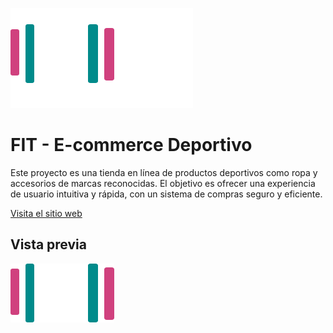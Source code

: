  ![Página Principal](https://github.com/axel-emk/e-commerce/blob/main/docs/img/logo.svg)
 # FIT - E-commerce Deportivo
Este proyecto es una tienda en línea de productos deportivos como ropa y accesorios de marcas reconocidas. El objetivo es ofrecer una experiencia de usuario intuitiva y rápida, con un sistema de compras seguro y eficiente.

[Visita el sitio web](https://axel-emk.github.io/e-commerce/)

## Vista previa
![Carrito de Compras](https://github.com/axel-emk/e-commerce/blob/main/docs/img/isologo.svg)
